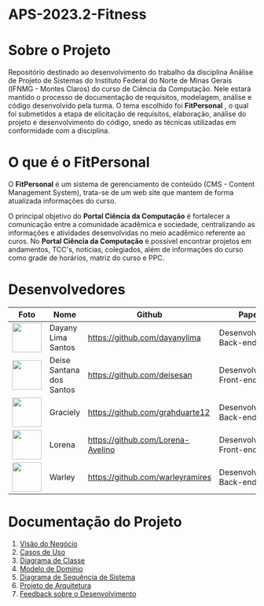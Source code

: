 # APS-2023.2-Fitness

# **Sobre o Projeto**

Repositório destinado ao desenvolvimento do trabalho da disciplina Análise de Projeto de Sistemas do Instituto Federal do Norte de Minas Gerais (IFNMG - Montes Claros) do curso de Ciência da Computação. Nele estará mantido o processo de documentação de requisitos, modelagem, análise e código desenvolvido pela turma. O tema escolhido foi **FitPersonal** , o qual foi submetidos a etapa de elicitação de requisitos, elaboração, análise do projeto e desenvolvimento do código, snedo as técnicas utilizadas em conformidade com a disciplina.

#  **O que é o FitPersonal**

O **FitPersonal** é um sistema de gerenciamento de conteúdo (CMS - Content Management System), trata-se de um web site que mantem de forma atualizada informações do curso.

O principal objetivo do **Portal Ciência da Computação** é fortalecer a comunicação entre a comunidade acadêmica e sociedade, centralizando as informações e atividades desenvolvidas no meio acadêmico referente ao curos. No **Portal Ciência da Computação** é possível encontrar projetos em andamentos, TCC's, notícias, colegiados, além de informações do curso como grade de horários, matriz do curso e PPC.

# **Desenvolvedores**

| Foto | Nome | Github | Papel |
| --- | --- | --- | --- |
| <img src="https://github.com/dayanylima.png" width="60px;"/><br /> | Dayany Lima Santos | https://github.com/dayanylima | Desenvolvedora Back-end |
| <img src="https://github.com/deisesan.png" width="60px;"/><br /> | Deise Santana dos Santos | https://github.com/deisesan | Desenvolvedora Front-end |
| <img src="https://github.com/grahduarte12.png" width="60px;"/><br /> | Graciely | https://github.com/grahduarte12 | Desenvolvedora Back-end |
| <img src="https://github.com/Lorena-Avelino.png" width="60px;"/><br /> | Lorena | https://github.com/Lorena-Avelino | Desenvolvedora Front-end |
| <img src="https://github.com/warleyramires.png" width="60px;"/><br /> | Warley | https://github.com/warleyramires | Desenvolvedor Back-end |

# Documentação do Projeto

1. [Visão do Negócio](https://docs.google.com/document/d/1iVywL7h4M__PRT1fmzx0v4acLL4ZpK0_SHPXj_qQNcU/edit)
2. [Casos de Uso](https://docs.google.com/document/d/1pCCuJjENDDREi6hLHhHCgFdvPVWVs2SHeNaRHDPIrXQ/edit#heading=h.llr4hu3hyed0)
3. [Diagrama de Classe]()
4. [Modelo de Domínio](https://app.diagrams.net/#G1HeUAcIgh5V9qxsfrwHzBKXr6ATJuHaDF#%7B%22pageId%22%3A%22hHhpomXcHoK5sr4QZyey%22%7D)
5. [Diagrama de Sequência de Sistema](https://app.diagrams.net/#G1wk_JZytv7qVZjUtf6t8aXzU_wE2PJJ_v#%7B%22pageId%22%3A%22opEtpKFSlEG7xH13b8S1%22%7D)
6. [Projeto de Arquitetura]()
7. [Feedback sobre o Desenvolvimento]()
